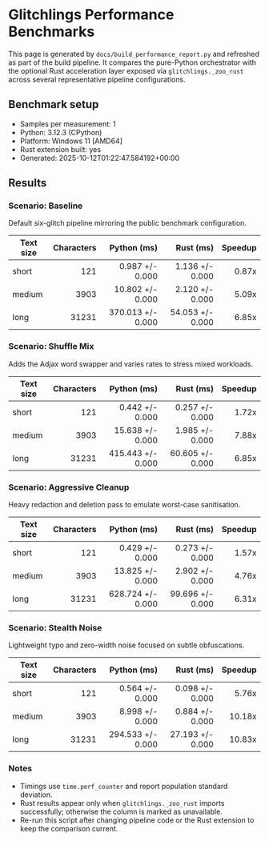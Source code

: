 # Glitchlings Performance Benchmarks

This page is generated by `docs/build_performance_report.py` and refreshed as part of the build pipeline. It compares the pure-Python orchestrator with the optional Rust acceleration layer exposed via `glitchlings._zoo_rust` across several representative pipeline configurations.

## Benchmark setup

- Samples per measurement: 1
- Python: 3.12.3 (CPython)
- Platform: Windows 11 [AMD64]
- Rust extension built: yes
- Generated: 2025-10-12T01:22:47.584192+00:00

## Results

### Scenario: Baseline

Default six-glitch pipeline mirroring the public benchmark configuration.

| Text size | Characters | Python (ms) | Rust (ms) | Speedup |
| --- | ---: | ---: | ---: | ---: |
| short | 121 | 0.987 +/- 0.000 | 1.136 +/- 0.000 | 0.87x |
| medium | 3903 | 10.802 +/- 0.000 | 2.120 +/- 0.000 | 5.09x |
| long | 31231 | 370.013 +/- 0.000 | 54.053 +/- 0.000 | 6.85x |

### Scenario: Shuffle Mix

Adds the Adjax word swapper and varies rates to stress mixed workloads.

| Text size | Characters | Python (ms) | Rust (ms) | Speedup |
| --- | ---: | ---: | ---: | ---: |
| short | 121 | 0.442 +/- 0.000 | 0.257 +/- 0.000 | 1.72x |
| medium | 3903 | 15.638 +/- 0.000 | 1.985 +/- 0.000 | 7.88x |
| long | 31231 | 415.443 +/- 0.000 | 60.605 +/- 0.000 | 6.85x |

### Scenario: Aggressive Cleanup

Heavy redaction and deletion pass to emulate worst-case sanitisation.

| Text size | Characters | Python (ms) | Rust (ms) | Speedup |
| --- | ---: | ---: | ---: | ---: |
| short | 121 | 0.429 +/- 0.000 | 0.273 +/- 0.000 | 1.57x |
| medium | 3903 | 13.825 +/- 0.000 | 2.902 +/- 0.000 | 4.76x |
| long | 31231 | 628.724 +/- 0.000 | 99.696 +/- 0.000 | 6.31x |

### Scenario: Stealth Noise

Lightweight typo and zero-width noise focused on subtle obfuscations.

| Text size | Characters | Python (ms) | Rust (ms) | Speedup |
| --- | ---: | ---: | ---: | ---: |
| short | 121 | 0.564 +/- 0.000 | 0.098 +/- 0.000 | 5.76x |
| medium | 3903 | 8.998 +/- 0.000 | 0.884 +/- 0.000 | 10.18x |
| long | 31231 | 294.533 +/- 0.000 | 27.193 +/- 0.000 | 10.83x |


### Notes

- Timings use `time.perf_counter` and report population standard deviation.
- Rust results appear only when `glitchlings._zoo_rust` imports successfully; otherwise the column is marked as unavailable.
- Re-run this script after changing pipeline code or the Rust extension to keep the comparison current.
